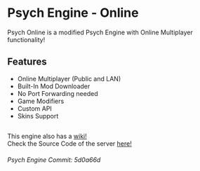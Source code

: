 # Psych Engine - Online
Psych Online is a modified Psych Engine with Online Multiplayer functionality!

## Features
* Online Multiplayer (Public and LAN)
* Built-In Mod Downloader
* No Port Forwarding needed
* Game Modifiers
* Custom API
* Skins Support

## 
This engine also has a [wiki!](https://github.com/Snirozu/Funkin-Psych-Online/wiki) <br>
Check the Source Code of the server [here!](https://github.com/Snirozu/Funkin-Online-Server)

###### Psych Engine Commit: 5d0a66d